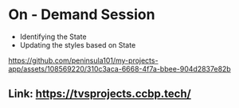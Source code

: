 # On - Demand Session

- Identifying the State
- Updating the styles based on State

https://github.com/peninsula101/my-projects-app/assets/108569220/310c3aca-6668-4f7a-bbee-904d2837e82b

## Link: https://tvsprojects.ccbp.tech/
